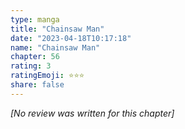 ```yaml
---
type: manga
title: "Chainsaw Man"
date: "2023-04-18T10:17:18"
name: "Chainsaw Man"
chapter: 56
rating: 3
ratingEmoji: ⭐️⭐️⭐️
share: false
---
```


_[No review was written for this chapter]_
